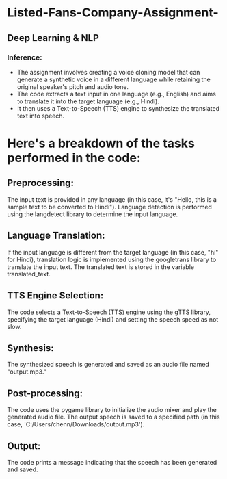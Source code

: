 # Listed-Fans-Company-Assignment-
## Deep Learning &amp; NLP
### Inference:

* The assignment involves creating a voice cloning model that can generate a synthetic voice in a different language while retaining the original speaker's pitch and audio tone.
* The code extracts a text input in one language (e.g., English) and aims to translate it into the target language (e.g., Hindi).
* It then uses a Text-to-Speech (TTS) engine to synthesize the translated text into speech.

# Here's a breakdown of the tasks performed in the code:

## Preprocessing:

The input text is provided in any language (in this case, it's "Hello, this is a sample text to be converted to Hindi").
Language detection is performed using the langdetect library to determine the input language.

## Language Translation:

If the input language is different from the target language (in this case, "hi" for Hindi), translation logic is implemented using the googletrans library to translate the input text.
The translated text is stored in the variable translated_text.

## TTS Engine Selection:

The code selects a Text-to-Speech (TTS) engine using the gTTS library, specifying the target language (Hindi) and setting the speech speed as not slow.

## Synthesis:

The synthesized speech is generated and saved as an audio file named "output.mp3."

## Post-processing:

The code uses the pygame library to initialize the audio mixer and play the generated audio file.
The output speech is saved to a specified path (in this case, 'C:/Users/chenn/Downloads/output.mp3').

## Output:

The code prints a message indicating that the speech has been generated and saved.

